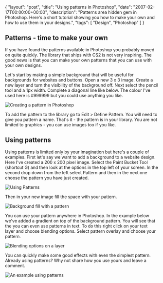 {
  "layout": "post",
  "title": "Using patterns in Photoshop",
  "date": "2007-02-17T00:00:00+00:00",
  "description": "Patterns area hidden gem in Photoshop. Here's a short tutorial showing you how to make your own and how to use them in your designs.",
  "tags": [
    "Design",
    "Photoshop"
  ]
}

## Patterns - time to make your own

If you have found the patterns available in Photoshop you probably moved on quite quickly. The library that ships with CS2 is not very inspiring. The good news is that you can make your own patterns that you can use with your own designs.

Let's start by making a simple background that will be useful for backgrounds for websites and buttons. Open a new 3 x 3 image. Create a new layer and turn the visibility of the background off. Next select the pencil tool and a 1px width. Complete a diagonal line like below. The colour I've used here is #999999 but you could use anything you like.

![Creating a pattern in Photoshop][1] 

To add the pattern to the library go to Edit > Define Pattern. You will need to give you pattern a name. That's it - the pattern is in your library. You are not limited to graphics - you can use images too if you like. 

## Using patterns

Using patterns is limited only by your imagination but here's a couple of examples. First let's say we want to add a background to a website design. Here I've created a 200 x 200 pixel image. Select the Paint Bucket Tool (shortcut G) and then look at the options in the top left of your screen. In the second drop down from the left select Pattern and then in the next one choose the pattern you have just created. 

![Using Patterns][2] 

Then in your new image fill the space with your pattern.

![Background fill with a pattern][3] 

You can use your pattern anywhere in Photoshop. In the example below we've added a gradient on top of the background pattern. You will see that the you can even use patterns in text. To do this right click on your text layer and choose blending options. Select pattern overlay and choose your pattern.

![Blending options on a layer][4] 

You can quickly make some good effects with even the simplest pattern. Already using patterns? Why not share how you use yours and leave a comment.

![An example using patterns][5]

 [1]: http://shapeshed.com/images/articles/pattern.jpg 
 [2]: http://shapeshed.com/images/articles/pattern_options.jpg
 [3]: http://shapeshed.com/images/articles/patten_background.jpg 
 [4]: http://shapeshed.com/images/articles/blending_options.jpg 
 [5]: http://shapeshed.com/images/articles/patterns-example.png 
